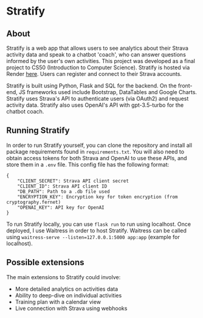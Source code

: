 # Stratify

## About
Stratify is a web app that allows users to see analytics about their Strava activity data and speak to a chatbot 'coach', who can answer questions informed by the user's own activities. This project was developed as a final project to CS50 (Introduction to Computer Science). Stratify is hosted via Render [here](https://stratify.onrender.com/). Users can register and connect to their Strava accounts.

Stratify is built using Python, Flask and SQL for the backend. On the front-end, JS frameworks used include Bootstrap, DataTables and Google Charts. Stratify uses Strava's API to authenticate users (via OAuth2) and request activity data. Stratify also uses OpenAI's API with gpt-3.5-turbo for the chatbot coach.

## Running Stratify
In order to run Stratify yourself, you can clone the repository and install all package requirements found in `requirements.txt`. You will also need to obtain access tokens for both Strava and OpenAI to use these APIs, and store them in a `.env` file. This config file has the following format:
```
{
    "CLIENT_SECRET": Strava API client secret
    "CLIENT_ID": Strava API client ID
    "DB_PATH": Path to a .db file used
    "ENCRYPTION_KEY": Encryption key for token encryption (from cryptography.fernet)
    "OPENAI_KEY": API key for OpenAI
}
```
To run Stratify locally, you can use `flask run` to run using localhost. Once deployed, I use Waitress in order to host Stratify. Waitress can be called using `waitress-serve --listen=127.0.0.1:5000 app:app` (example for localhost).

## Possible extensions
The main extensions to Stratify could involve:
* More detailed analytics on activities data
* Ability to deep-dive on individual activities
* Training plan with a calendar view
* Live connection with Strava using webhooks